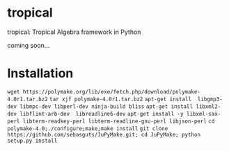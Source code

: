 # tropical
tropical: Tropical Algebra framework in Python

coming soon...

# Installation
```wget https://polymake.org/lib/exe/fetch.php/download/polymake-4.0r1.tar.bz2```
```tar xjf polymake-4.0r1.tar.bz2```
```apt-get install  libgmp3-dev libmpc-dev libperl-dev ninja-build bliss```
```apt-get install libxml2-dev libflint-arb-dev  libreadline6-dev```
```apt-get install -y libxml-sax-perl libterm-readkey-perl libterm-readline-gnu-perl libjson-perl```
```cd polymake-4.0;./configure;make;make install```
```git clone https://github.com/sebasguts/JuPyMake.git; cd JuPyMake; python setup.py install```
